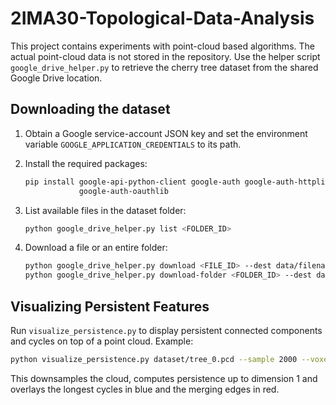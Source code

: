 # 2IMA30-Topological-Data-Analysis

This project contains experiments with point-cloud based algorithms. The actual
point-cloud data is not stored in the repository. Use the helper script
`google_drive_helper.py` to retrieve the cherry tree dataset from the shared
Google Drive location.

## Downloading the dataset

1. Obtain a Google service-account JSON key and set the environment variable
   `GOOGLE_APPLICATION_CREDENTIALS` to its path.
2. Install the required packages:

   ```bash
   pip install google-api-python-client google-auth google-auth-httplib2 \
               google-auth-oauthlib
   ```
3. List available files in the dataset folder:

   ```bash
   python google_drive_helper.py list <FOLDER_ID>
   ```
4. Download a file or an entire folder:

   ```bash
   python google_drive_helper.py download <FILE_ID> --dest data/filename.ply
   python google_drive_helper.py download-folder <FOLDER_ID> --dest data/
   ```

## Visualizing Persistent Features

Run `visualize_persistence.py` to display persistent connected components and cycles on top of a point cloud.
Example:
```bash
python visualize_persistence.py dataset/tree_0.pcd --sample 2000 --voxel 0.01 --cycle_thresh 0.05
```
This downsamples the cloud, computes persistence up to dimension 1 and overlays the longest cycles in blue and the merging edges in red.


